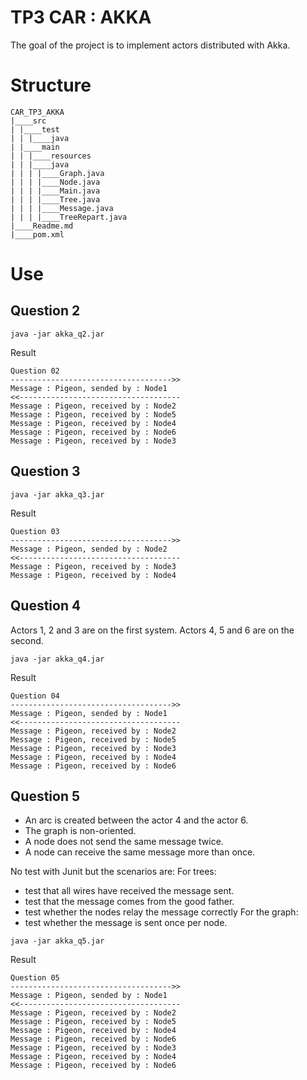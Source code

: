 # TP3 CAR : AKKA

The goal of the project is to implement actors distributed with Akka.

# Structure

```
CAR_TP3_AKKA
|____src
| |____test
| | |____java
| |____main
| | |____resources
| | |____java
| | | |____Graph.java
| | | |____Node.java
| | | |____Main.java
| | | |____Tree.java
| | | |____Message.java
| | | |____TreeRepart.java
|____Readme.md
|____pom.xml

```

# Use
## Question 2

```
java -jar akka_q2.jar
```
Result
```
Question 02
------------------------------------>>
Message : Pigeon, sended by : Node1
<<------------------------------------
Message : Pigeon, received by : Node2
Message : Pigeon, received by : Node5
Message : Pigeon, received by : Node4
Message : Pigeon, received by : Node6
Message : Pigeon, received by : Node3
```
## Question 3

```
java -jar akka_q3.jar
```
Result
```
Question 03
------------------------------------>>
Message : Pigeon, sended by : Node2
<<------------------------------------
Message : Pigeon, received by : Node3
Message : Pigeon, received by : Node4
```

## Question 4
Actors 1, 2 and 3 are on the first system. Actors 4, 5 and 6 are on the second.
```
java -jar akka_q4.jar
```
Result
```
Question 04
------------------------------------>>
Message : Pigeon, sended by : Node1
<<------------------------------------
Message : Pigeon, received by : Node2
Message : Pigeon, received by : Node5
Message : Pigeon, received by : Node3
Message : Pigeon, received by : Node4
Message : Pigeon, received by : Node6
```

## Question 5
- An arc is created between the actor 4 and the actor 6.
- The graph is non-oriented.
- A node does not send the same message twice.
- A node can receive the same message more than once.

No test with Junit but the scenarios are:
For trees:
- test that all wires have received the message sent.
- test that the message comes from the good father.
- test whether the nodes relay the message correctly
For the graph:
- test whether the message is sent once per node.

```
java -jar akka_q5.jar
```
Result
```
Question 05
------------------------------------>>
Message : Pigeon, sended by : Node1
<<------------------------------------
Message : Pigeon, received by : Node2
Message : Pigeon, received by : Node5
Message : Pigeon, received by : Node4
Message : Pigeon, received by : Node6
Message : Pigeon, received by : Node3
Message : Pigeon, received by : Node4
Message : Pigeon, received by : Node6
```


   

